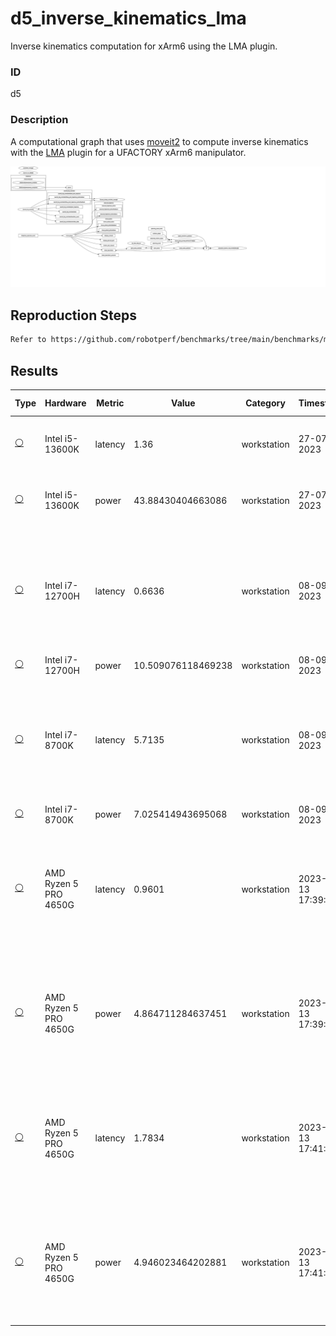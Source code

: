 # d5_inverse_kinematics_lma

Inverse kinematics computation for xArm6 using the LMA plugin.

### ID
d5

### Description
A computational graph that uses [moveit2](https://github.com/ros-planning/moveit2) to compute inverse kinematics with the [LMA](https://moveit.picknik.ai/main/doc/examples/kinematics_configuration/kinematics_configuration_tutorial.html#the-lma-kinematics-plugin) plugin for a UFACTORY xArm6 manipulator.

![](../../../imgs/d5_inverse_kinematics_lma.svg)

## Reproduction Steps

```bash
Refer to https://github.com/robotperf/benchmarks/tree/main/benchmarks/manipulation/d5_inverse_kinematics_lma and review the launch files to reproduce this package.
```

## Results

| Type | Hardware | Metric | Value | Category | Timestamp | Note | Data Source |
| --- | --- | --- | --- | --- | --- | --- | --- |
| [:white_circle:](https://github.com/robotperf/benchmarks/blob/main/benchmarks/README.md#type) | Intel i5-13600K | latency | 1.36 | workstation | 27-07-2023 | mean 0.38 ms, rms 0.55 ms, max 1.36 ms, min 0.08 ms, lost 0.00% | [N/A](https://github.com/robotperf/rosbags/tree/main/N/A) |
| [:white_circle:](https://github.com/robotperf/benchmarks/blob/main/benchmarks/README.md#type) | Intel i5-13600K | power | 43.88430404663086 | workstation | 27-07-2023 | mean 0.38 ms, rms 0.55 ms, max 1.36 ms, min 0.08 ms, lost 0.00% | [N/A](https://github.com/robotperf/rosbags/tree/main/N/A) |
| [:white_circle:](https://github.com/robotperf/benchmarks/blob/main/benchmarks/README.md#type) | Intel i7-12700H | latency | 0.6636 | workstation | 08-09-2023 | ✋mean_benchmark 0.5268, rms_benchmark 0.5440, max_benchmark 0.6636, min_benchmark 0.3671, lost messages 0.00 % | [simulation](https://github.com/robotperf/rosbags/tree/main/simulation) |
| [:white_circle:](https://github.com/robotperf/benchmarks/blob/main/benchmarks/README.md#type) | Intel i7-12700H | power | 10.509076118469238 | workstation | 08-09-2023 | ✋ | [simulation](https://github.com/robotperf/rosbags/tree/main/simulation) |
| [:white_circle:](https://github.com/robotperf/benchmarks/blob/main/benchmarks/README.md#type) | Intel i7-8700K | latency | 5.7135 | workstation | 08-09-2023 | ✋mean_benchmark 2.8718, rms_benchmark 3.5445, max_benchmark 5.7135, min_benchmark 0.3558, lost messages 0.00 % | [simulation](https://github.com/robotperf/rosbags/tree/main/simulation) |
| [:white_circle:](https://github.com/robotperf/benchmarks/blob/main/benchmarks/README.md#type) | Intel i7-8700K | power | 7.025414943695068 | workstation | 08-09-2023 | ✋ | [simulation](https://github.com/robotperf/rosbags/tree/main/simulation) |
| [:white_circle:](https://github.com/robotperf/benchmarks/blob/main/benchmarks/README.md#type) | AMD Ryzen 5 PRO 4650G | latency | 0.9601 | workstation | 2023-09-13 17:39:17 | ✋mean_benchmark 0.4217 ms, rms_benchmark 0.4930 ms, max_benchmark 0.9601 ms, min_benchmark 0.1594 ms, lost messages 0.00 % | [simulation](https://github.com/robotperf/rosbags/tree/main/simulation) |
| [:white_circle:](https://github.com/robotperf/benchmarks/blob/main/benchmarks/README.md#type) | AMD Ryzen 5 PRO 4650G | power | 4.864711284637451 | workstation | 2023-09-13 17:39:17 | ✋mean_benchmark 0.4217 ms, rms_benchmark 0.4930 ms, max_benchmark 0.9601 ms, min_benchmark 0.1594 ms, lost messages 0.00 % | [simulation](https://github.com/robotperf/rosbags/tree/main/simulation) |
| [:white_circle:](https://github.com/robotperf/benchmarks/blob/main/benchmarks/README.md#type) | AMD Ryzen 5 PRO 4650G | latency | 1.7834 | workstation | 2023-09-13 17:41:21 | ✋mean_benchmark 0.6306 ms, rms_benchmark 0.8425 ms, max_benchmark 1.7834 ms, min_benchmark 0.1267 ms, lost messages 0.00 % | [simulation](https://github.com/robotperf/rosbags/tree/main/simulation) |
| [:white_circle:](https://github.com/robotperf/benchmarks/blob/main/benchmarks/README.md#type) | AMD Ryzen 5 PRO 4650G | power | 4.946023464202881 | workstation | 2023-09-13 17:41:21 | ✋mean_benchmark 0.6306 ms, rms_benchmark 0.8425 ms, max_benchmark 1.7834 ms, min_benchmark 0.1267 ms, lost messages 0.00 % | [simulation](https://github.com/robotperf/rosbags/tree/main/simulation) |

